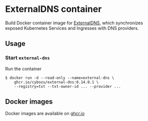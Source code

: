 ExternalDNS container
=====================

Build Docker container image for [ExternalDNS][], which synchronizes exposed Kubernetes Services and Ingresses with DNS providers.


Usage
-----

### Start `external-dns`

Run the container

```console
$ docker run -d --read-only --name=external-dns \
    ghcr.io/cybozu/external-dns:0.14.0.1 \
    --registry=txt --txt-owner-id ... --provider ...
```

[ExternalDNS]: https://github.com/kubernetes-incubator/external-dns/

Docker images
-------------

Docker images are available on [ghcr.io](https://github.com/cybozu/neco-containers/pkgs/container/external-dns)
